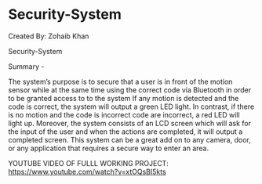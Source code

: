 # Security-System

Created By: Zohaib Khan

Security-System


Summary -

The system’s purpose is to secure that a user is in front of the motion sensor while at the same time using the correct code via Bluetooth in order to be granted access to to the system If any motion is detected and the code is correct, the system will output a green LED light. In contrast, if  there is no motion and the code is incorrect code are incorrect, a red LED will light up. Moreover, the system consists of an LCD screen which will ask for the input of the user and when the actions are completed, it will output a completed screen. This system can be a great add on to any camera, door, or any application that requires a secure way to enter an area.

YOUTUBE VIDEO OF FULLL WORKING PROJECT: https://www.youtube.com/watch?v=xtOQsBI5kts
